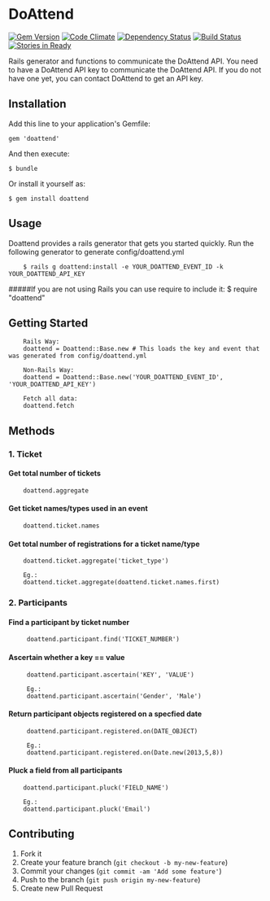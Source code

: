 # DoAttend

[![Gem Version](https://badge.fury.io/rb/doattend.png)](http://badge.fury.io/rb/doattend)
[![Code Climate](https://codeclimate.com/github/swaroopsm/doattend.png)](https://codeclimate.com/github/swaroopsm/doattend)
[![Dependency Status](https://gemnasium.com/swaroopsm/doattend.png)](https://gemnasium.com/swaroopsm/doattend)
[![Build Status](https://travis-ci.org/swaroopsm/doattend.png?branch=master)](https://travis-ci.org/swaroopsm/doattend)
[![Stories in Ready](https://badge.waffle.io/swaroopsm/doattend.png?label=ready)](https://waffle.io/swaroopsm/doattend)  

Rails generator and functions to communicate the DoAttend API. You need to have a DoAttend API key to communicate the DoAttend API. If you do not have one yet, you can contact DoAttend to get an API key.

## Installation

Add this line to your application's Gemfile:

    gem 'doattend'

And then execute:

    $ bundle

Or install it yourself as:

    $ gem install doattend

## Usage

Doattend provides a rails generator that gets you started quickly. 
Run the following generator to generate config/doattend.yml
		
		$ rails g doattend:install -e YOUR_DOATTEND_EVENT_ID -k YOUR_DOATTEND_API_KEY

#####If you are not using Rails you can use require to include it:
		$ require "doattend"

## Getting Started
		Rails Way:
		doattend = Doattend::Base.new # This loads the key and event that was generated from config/doattend.yml

		Non-Rails Way:
		doattend = Doattend::Base.new('YOUR_DOATTEND_EVENT_ID', 'YOUR_DOATTEND_API_KEY')
		
		Fetch all data:
		doattend.fetch
		


## Methods

### 1. Ticket
#### Get total number of tickets
		doattend.aggregate

#### Get ticket names/types used in an event
		doattend.ticket.names

#### Get total number of registrations for a ticket name/type
		doattend.ticket.aggregate('ticket_type')

		Eg.:
		doattend.ticket.aggregate(doattend.ticket.names.first)

### 2. Participants

#### Find a participant by ticket number
		 doattend.participant.find('TICKET_NUMBER')

#### Ascertain whether a key == value
		 doattend.participant.ascertain('KEY', 'VALUE')

		 Eg.:
		 doattend.participant.ascertain('Gender', 'Male')

#### Return participant objects registered on a specfied date
		 doattend.participant.registered.on(DATE_OBJECT)

		 Eg.:
		 doattend.participant.registered.on(Date.new(2013,5,8))

#### Pluck a field from all participants
		doattend.participant.pluck('FIELD_NAME')

		Eg.:
		doattend.participant.pluck('Email')

## Contributing

1. Fork it
2. Create your feature branch (`git checkout -b my-new-feature`)
3. Commit your changes (`git commit -am 'Add some feature'`)
4. Push to the branch (`git push origin my-new-feature`)
5. Create new Pull Request
